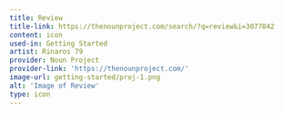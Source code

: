```yaml
---
title: Review
title-link: https://thenounproject.com/search/?q=review&i=3077842
content: icon
used-in: Getting Started
artist: Rinaros 79
provider: Noun Project
provider-link: 'https://thenounproject.com/'
image-url: getting-started/proj-1.png
alt: 'Image of Review'
type: icon
---
```

